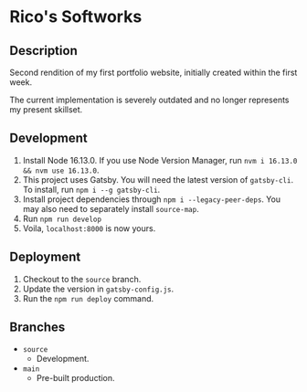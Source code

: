 # Rico's Softworks

## Description

Second rendition of my first portfolio website, initially created within the first week.

The current implementation is severely outdated and no longer represents my present skillset.

## Development

1. Install Node 16.13.0. If you use Node Version Manager, run `nvm i 16.13.0 && nvm use 16.13.0`.
2. This project uses Gatsby. You will need the latest version of `gatsby-cli`.
To install, run `npm i --g gatsby-cli`.
3. Install project dependencies through `npm i --legacy-peer-deps`. You may also need to separately install `source-map`.
4. Run `npm run develop`
5. Voila, `localhost:8000` is now yours.

## Deployment

1. Checkout to the `source` branch.
2. Update the version in `gatsby-config.js`.
3. Run the `npm run deploy` command.

## Branches
- `source`
  - Development.
- `main`
  - Pre-built production.
